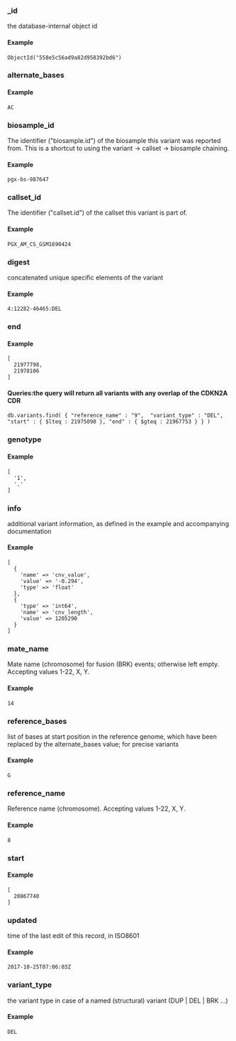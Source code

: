 
### _id

the database-internal object id

#### Example

`ObjectId("558e5c56ad9a82d958392bd6")
`

### alternate_bases



#### Example

`AC
`

### biosample_id

The identifier ("biosample.id") of the biosample this variant was reported from. This is a shortcut to using the variant -> callset -> biosample chaining.

#### Example

`pgx-bs-987647
`

### callset_id

The identifier ("callset.id") of the callset this variant is part of.

#### Example

`PGX_AM_CS_GSM1690424
`

### digest

concatenated unique specific elements of the variant

#### Example

`4:12282-46465:DEL
`

### end



#### Example

```
[
  21977798,
  21978106
]

```

#### Queries:the query will return all variants with any overlap of the CDKN2A CDR
`db.variants.find( { "reference_name" : "9",  "variant_type" : "DEL", "start" : { $lteq : 21975098 }, "end" : { $gteq : 21967753 } } )`

### genotype



#### Example

```
[
  '1',
  '.'
]

```

### info

additional variant information, as defined in the example and accompanying documentation

#### Example

```
[
  {
    'name' => 'cnv_value',
    'value' => '-0.294',
    'type' => 'float'
  },
  {
    'type' => 'int64',
    'name' => 'cnv_length',
    'value' => 1205290
  }
]

```

### mate_name

Mate name (chromosome) for fusion (BRK) events; otherwise left empty. Accepting values 1-22, X, Y.

#### Example

`14
`

### reference_bases

list of bases at start position in the reference genome, which have been replaced by the alternate_bases value; for precise variants

#### Example

`G
`

### reference_name

Reference name (chromosome). Accepting values 1-22, X, Y.

#### Example

`8
`

### start



#### Example

```
[
  20867740
]

```

### updated

time of the last edit of this record, in ISO8601

#### Example

`2017-10-25T07:06:03Z
`

### variant_type

the variant type in case of a named (structural) variant (DUP | DEL | BRK ...)

#### Example

`DEL
`

